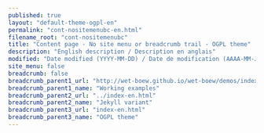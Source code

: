 ```yaml
---
published: true
layout: "default-theme-ogpl-en"
permalink: "cont-nositemenubc-en.html"
filename_root: "cont-nositemenubc"
title: "Content page - No site menu or breadcrumb trail - OGPL theme"
description: "English description / Description en anglais"
modified: "Date modified (YYYY-MM-DD) / Date de modification (AAAA-MM-JJ)"
site_menu: false
breadcrumb: false
breadcrumb_parent1_url: "http://wet-boew.github.io/wet-boew/demos/index-eng.html"
breadcrumb_parent1_name: "Working examples"
breadcrumb_parent2_url: "../index-en.html"
breadcrumb_parent2_name: "Jekyll variant"
breadcrumb_parent3_url: "index-en.html"
breadcrumb_parent3_name: "OGPL theme"
---
```


